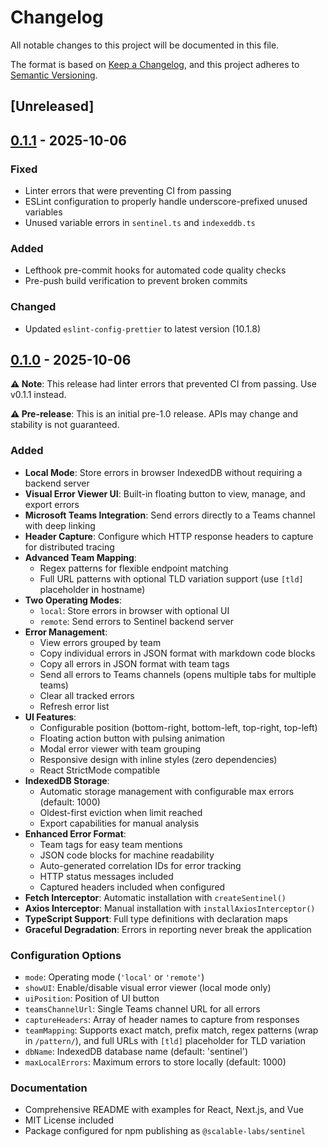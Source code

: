 # Changelog

All notable changes to this project will be documented in this file.

The format is based on [Keep a Changelog](https://keepachangelog.com/en/1.0.0/),
and this project adheres to [Semantic Versioning](https://semver.org/spec/v2.0.0.html).

## [Unreleased]

## [0.1.1] - 2025-10-06

### Fixed
- Linter errors that were preventing CI from passing
- ESLint configuration to properly handle underscore-prefixed unused variables
- Unused variable errors in `sentinel.ts` and `indexeddb.ts`

### Added
- Lefthook pre-commit hooks for automated code quality checks
- Pre-push build verification to prevent broken commits

### Changed
- Updated `eslint-config-prettier` to latest version (10.1.8)

## [0.1.0] - 2025-10-06

**⚠️ Note**: This release had linter errors that prevented CI from passing. Use v0.1.1 instead.

**⚠️ Pre-release**: This is an initial pre-1.0 release. APIs may change and stability is not guaranteed.

### Added
- **Local Mode**: Store errors in browser IndexedDB without requiring a backend server
- **Visual Error Viewer UI**: Built-in floating button to view, manage, and export errors
- **Microsoft Teams Integration**: Send errors directly to a Teams channel with deep linking
- **Header Capture**: Configure which HTTP response headers to capture for distributed tracing
- **Advanced Team Mapping**:
  - Regex patterns for flexible endpoint matching
  - Full URL patterns with optional TLD variation support (use `[tld]` placeholder in hostname)
- **Two Operating Modes**:
  - `local`: Store errors in browser with optional UI
  - `remote`: Send errors to Sentinel backend server
- **Error Management**:
  - View errors grouped by team
  - Copy individual errors in JSON format with markdown code blocks
  - Copy all errors in JSON format with team tags
  - Send all errors to Teams channels (opens multiple tabs for multiple teams)
  - Clear all tracked errors
  - Refresh error list
- **UI Features**:
  - Configurable position (bottom-right, bottom-left, top-right, top-left)
  - Floating action button with pulsing animation
  - Modal error viewer with team grouping
  - Responsive design with inline styles (zero dependencies)
  - React StrictMode compatible
- **IndexedDB Storage**:
  - Automatic storage management with configurable max errors (default: 1000)
  - Oldest-first eviction when limit reached
  - Export capabilities for manual analysis
- **Enhanced Error Format**:
  - Team tags for easy team mentions
  - JSON code blocks for machine readability
  - Auto-generated correlation IDs for error tracking
  - HTTP status messages included
  - Captured headers included when configured
- **Fetch Interceptor**: Automatic installation with `createSentinel()`
- **Axios Interceptor**: Manual installation with `installAxiosInterceptor()`
- **TypeScript Support**: Full type definitions with declaration maps
- **Graceful Degradation**: Errors in reporting never break the application

### Configuration Options
- `mode`: Operating mode (`'local'` or `'remote'`)
- `showUI`: Enable/disable visual error viewer (local mode only)
- `uiPosition`: Position of UI button
- `teamsChannelUrl`: Single Teams channel URL for all errors
- `captureHeaders`: Array of header names to capture from responses
- `teamMapping`: Supports exact match, prefix match, regex patterns (wrap in `/pattern/`), and full URLs with `[tld]` placeholder for TLD variation
- `dbName`: IndexedDB database name (default: 'sentinel')
- `maxLocalErrors`: Maximum errors to store locally (default: 1000)

### Documentation
- Comprehensive README with examples for React, Next.js, and Vue
- MIT License included
- Package configured for npm publishing as `@scalable-labs/sentinel`

[0.1.1]: https://github.com/scalabledk/sentineljs/releases/tag/v0.1.1
[0.1.0]: https://github.com/scalabledk/sentineljs/releases/tag/v0.1.0
